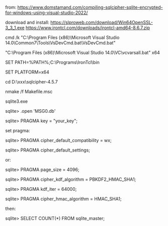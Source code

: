 from:
https://www.domstamand.com/compiling-sqlcipher-sqlite-encrypted-for-windows-using-visual-studio-2022/

download and install:
https://slproweb.com/download/Win64OpenSSL-3_3_1.exe
https://www.irontcl.com/downloads/irontcl-amd64-8.6.7.zip

cmd /k "C:\Program Files (x86)\Microsoft Visual Studio 14.0\Common7\Tools\VsDevCmd.bat\VsDevCmd.bat"

"C:\Program Files (x86)\Microsoft Visual Studio 14.0\VC\vcvarsall.bat" x64

SET PATH=%PATH%;C:\Programs\IronTcl\bin

SET PLATFORM=x64

cd D:\xxx\sqlcipher-4.5.7

nmake /f Makefile.msc

sqlite3.exe

sqlite> .open 'MSG0.db'

sqlite> PRAGMA key = "your_key";

set pragma:

sqlite> PRAGMA cipher_default_compatibility = wx;

sqlite> PRAGMA cipher_default_settings;

or:

sqlite> PRAGMA page_size = 4096;

sqlite> PRAGMA cipher_kdf_algorithm = PBKDF2_HMAC_SHA1;

sqlite> PRAGMA kdf_iter = 64000;

sqlite> PRAGMA cipher_hmac_algorithm = HMAC_SHA1;

then:

sqlite> SELECT COUNT(*) FROM sqlite_master;
